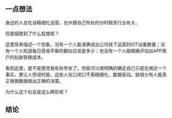 <!--
author: Justin
head: 
date: 2021-05-27
title: 细致的极致是什么？
tags: 日记
images: http://pingodata.qiniudn.com/cube2.jpg
category: 日记
status: publish
summary: 精细化运营？不如先把事情做得细到极致。
-->


## 一点想法

身边的人总在谈精细化运营，也许跟自己所处的分时租赁行业有关。

但是细致到了什么程度呢？

这里简单描述一个现象。没有一个人能准确说出公司线下运营的IOT设备数量；没有一个人知道每日营收平衡的翻台应该是多少；也没有一个人能精确评估出APP用户的拉新转换成本。

看到这里，是不是感觉我有些夸张了。但我可以很明确的确定自己只是在阐述一个事实。更让人惊讶的是，这些人张口闭口不离精细化、数据驱动。缺很少有人能真正根据数据做出正确的决策。

为什么这个社会是这么畸形呢？



## 结论